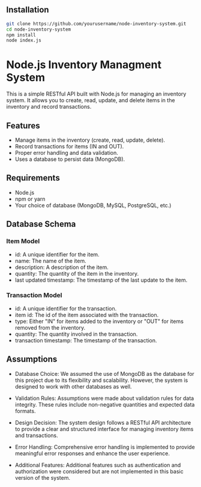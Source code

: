 ## Installation

```bash
git clone https://github.com/yourusername/node-inventory-system.git
cd node-inventory-system
npm install
node index.js
```
# Node.js Inventory Managment System

This is a simple RESTful API built with Node.js for managing an inventory system. It allows you to create, read, update, and delete items in the inventory and record transactions.

## Features

- Manage items in the inventory (create, read, update, delete).
- Record transactions for items (IN and OUT).
- Proper error handling and data validation.
- Uses a database to persist data (MongoDB).

## Requirements

- Node.js
- npm or yarn
- Your choice of database (MongoDB, MySQL, PostgreSQL, etc.)

## Database Schema

### Item Model
- id: A unique identifier for the item.
- name: The name of the item.
- description: A description of the item.
- quantity: The quantity of the item in the inventory.
- last updated timestamp: The timestamp of the last update to the item.

### Transaction Model
- id: A unique identifier for the transaction.
- item id: The id of the item associated with the transaction.
- type: Either "IN" for items added to the inventory or "OUT" for items removed from the inventory.
- quantity: The quantity involved in the transaction.
- transaction timestamp: The timestamp of the transaction.

## Assumptions

- Database Choice: We assumed the use of MongoDB as the database for this project due to its flexibility and scalability. However, the system is designed to work with other databases as well.

- Validation Rules: Assumptions were made about validation rules for data integrity. These rules include non-negative quantities and expected data formats.

- Design Decision: The system design follows a RESTful API architecture to provide a clear and structured interface for managing inventory items and transactions.

- Error Handling: Comprehensive error handling is implemented to provide meaningful error responses and enhance the user experience.

- Additional Features: Additional features such as authentication and authorization were considered but are not implemented in this basic version of the system.

